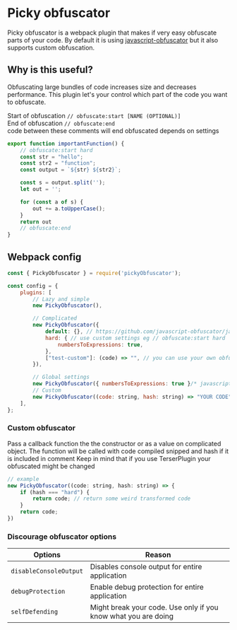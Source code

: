 # Picky obfuscator

Picky obfuscator is a webpack plugin that makes if very easy obfuscate parts of your code. By default it is using [javascript-obfuscator](https://github.com/javascript-obfuscator/javascript-obfuscator) but it also supports custom obfuscation.

## Why is this useful?

Obfuscating large bundles of code increases size and decreases performance. This plugin let's your control which part of the code you want to obfuscate.<br/>

Start of obfuscation `// obfuscate:start [NAME (OPTIONAL)]` <br/>
End of obfuscation `// obfuscate:end` <br/>
code between these comments will end obfuscated depends on settings<br/>

```js
export function importantFunction() {
    // obfuscate:start hard
    const str = "hello";
    const str2 = "function";
    const output = `${str} ${str2}`;

    const s = output.split('');
    let out = '';

    for (const a of s) {
        out += a.toUpperCase();
    }
    return out
    // obfuscate:end
}
```

## Webpack config

```js
const { PickyObfuscator } = require('pickyObfuscator');

const config = {
    plugins: [
        // Lazy and simple 
        new PickyObfuscator(),

        // Complicated
        new PickyObfuscator({
            default: {}, // https://github.com/javascript-obfuscator/javascript-obfuscator#obfuscatesourcecode-options
            hard: { // use custom settings eg // obfuscate:start hard
                numbersToExpressions: true,
            },
            ["test-custom"]: (code) => "", // you can use your own obfuscator  // obfuscate:start test-custom
        }),

        // Global settings
        new PickyObfuscator({ numbersToExpressions: true }/* javascript obfuscator options*/), // global settings
        // Custom
        new PickyObfuscator((code: string, hash: string) => "YOUR CODE"), // You own obfuscator
    ],
};
```

### Custom obfuscator
Pass a callback function the the constructor or as a value on complicated object. 
The function will be called with code compiled snipped and hash if it is included in comment 
Keep in mind that if you use TerserPlugin your obfuscated might be changed
```js
// example
new PickyObfuscator((code: string, hash: string) => {
    if (hash === "hard") {
        return code; // return some weird transformed code
    }
    return code;
})

```
### Discourage obfuscator options
Options  | Reason
------------- | -------------
`disableConsoleOutput`  | Disables console output for entire application
`debugProtection` | Enable debug protection for entire application
`selfDefending` | Might break your code. Use only if you know what you are doing
